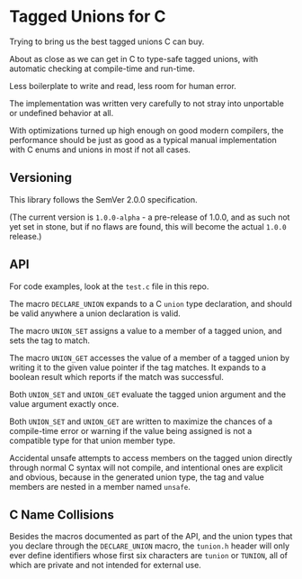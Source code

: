 # Tagged Unions for C

Trying to bring us the best tagged unions C can buy.

About as close as we can get in C to type-safe tagged unions,
with automatic checking at compile-time and run-time.

Less boilerplate to write and read, less room for human error.

The implementation was written very carefully to not
stray into unportable or undefined behavior at all.

With optimizations turned up high enough on good modern
compilers, the performance should be just as good as a
typical manual implementation with C enums and unions
in most if not all cases.


## Versioning

This library follows the SemVer 2.0.0 specification.

(The current version is `1.0.0-alpha` - a pre-release of
1.0.0, and as such not yet set in stone, but if no flaws
are found, this will become the actual `1.0.0` release.)


## API

For code examples, look at the `test.c` file
in this repo.

The macro `DECLARE_UNION` expands to a C `union`
type declaration, and should be valid anywhere
a union declaration is valid.

The macro `UNION_SET` assigns a value to a member
of a tagged union, and sets the tag to match.

The macro `UNION_GET` accesses the value of a
member of a tagged union by writing it to the
given value pointer if the tag matches. It
expands to a boolean result which reports
if the match was successful.

Both `UNION_SET` and `UNION_GET` evaluate the tagged
union argument and the value argument exactly once.

Both `UNION_SET` and `UNION_GET` are written to
maximize the chances of a compile-time error or
warning if the value being assigned is not a
compatible type for that union member type.

Accidental unsafe attempts to access members on the
tagged union directly through normal C syntax will
not compile, and intentional ones are explicit and
obvious, because in the generated union type, the
tag and value members are nested in a member named
`unsafe`.


## C Name Collisions

Besides the macros documented as part of the API,
and the union types that you declare through the
`DECLARE_UNION` macro, the `tunion.h` header will
only ever define identifiers whose first six
characters are `tunion` or `TUNION`, all of which
are private and not intended for external use.
